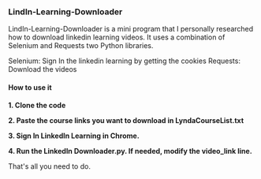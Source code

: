 ### LindIn-Learning-Downloader

LindIn-Learning-Downloader is a mini program that I personally researched how to download linkedin learning videos.
It uses a combination of Selenium and Requests two Python libraries.

Selenium: Sign In the linkedin learning by getting the cookies
Requests: Download the videos


#### How to use it

<b>1. Clone the code</b>

<b>2. Paste the course links you want to download in LyndaCourseList.txt</b>

<b>3. Sign In LinkedIn Learning in Chrome.</b>

<b>4. Run the LinkedIn Downloader.py. If needed, modify the video_link line.</b>

That's all you need to do.



